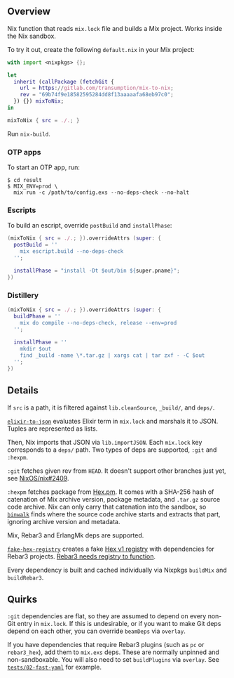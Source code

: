 ## Overview

Nix function that reads `mix.lock` file and builds a Mix project.
Works inside the Nix sandbox.

To try it out, create the following `default.nix` in your Mix project:

```nix
with import <nixpkgs> {};

let
  inherit (callPackage (fetchGit {
    url = https://gitlab.com/transumption/mix-to-nix;
    rev = "69b74f9e18582595284dd8f13aaaaafa68eb97c0";
  }) {}) mixToNix;
in

mixToNix { src = ./.; }
```

Run `nix-build`.

### OTP apps

To start an OTP app, run:

```
$ cd result
$ MIX_ENV=prod \
  mix run -c /path/to/config.exs --no-deps-check --no-halt
```

### Escripts

To build an escript, override `postBuild` and `installPhase`:

```nix
(mixToNix { src = ./.; }).overrideAttrs (super: {
  postBuild = ''
    mix escript.build --no-deps-check
  '';

  installPhase = "install -Dt $out/bin ${super.pname}";
})
```

### Distillery

```nix
(mixToNix { src = ./.; }).overrideAttrs (super: {
  buildPhase = ''
    mix do compile --no-deps-check, release --env=prod
  '';
  
  installPhase = ''
    mkdir $out
    find _build -name \*.tar.gz | xargs cat | tar zxf - -C $out
  '';
})
```

## Details

If `src` is a path, it is filtered against `lib.cleanSource`, `_build/`, and
`deps/`.

[`elixir-to-json`](elixir-to-json) evaluates Elixir term in `mix.lock` and
marshals it to JSON. Tuples are represented as lists.

Then, Nix imports that JSON via `lib.importJSON`. Each `mix.lock` key
corresponds to a `deps/` path. Two types of deps are supported, `:git` and
`:hexpm`.

`:git` fetches given rev from `HEAD`. It doesn't support other branches just
yet, see [NixOS/nix#2409](https://github.com/NixOS/nix/pull/2409).

`:hexpm` fetches package from [Hex.pm](https://hex.pm). It comes with a SHA-256
hash of catenation of Mix archive version, package metadata, and `.tar.gz`
source code archive. Nix can only carry that catenation into the sandbox, so
[`binwalk`](https://github.com/ReFirmLabs/binwalk) finds where the source code
archive starts and extracts that part, ignoring archive version and metadata.

Mix, Rebar3 and ErlangMk deps are supported.

[`fake-hex-registry`](fake-hex-registry) creates a fake [Hex v1
registry](https://git.io/fhZuz) with dependencies for Rebar3 projects. [Rebar3
needs registry to function](https://github.com/erlang/rebar3/issues/1267).

Every dependency is built and cached individually via Nixpkgs `buildMix`
and `buildRebar3`.

## Quirks

`:git` dependencies are flat, so they are assumed to depend on every non-Git
entry in `mix.lock`. If this is undesirable, or if you want to make Git deps
depend on each other, you can override `beamDeps` via `overlay`.

If you have dependencies that require Rebar3 plugins (such as `pc` or
`rebar3_hex`), add them to `mix.exs` deps. These are normally unpinned and
non-sandboxable. You will also need to set `buildPlugins` via `overlay`. See
[`tests/02-fast-yaml`](tests/default.nix#L19) for example.
